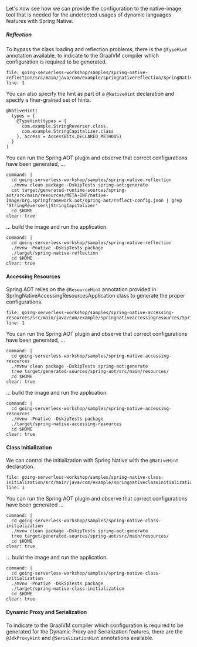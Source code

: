 Let's now see how we can provide the configuration to the native-image tool that is needed for the undetected usages of dynamic languages features with Spring Native.

##### Reflection
To bypass the class loading and reflection problems, there is the `@TypeHint` annotation available, to indicate to the GraalVM compiler which configuration is required to be generated.
```editor:open-file
file: going-serverless-workshop/samples/spring-native-reflection/src/main/java/com/example/springnativereflection/SpringNativeReflectionApplication.java
line: 1
```
You can also specify the hint as part of a `@NativeHint` declaration and specify a finer-grained set of hints.
```
@NativeHint(
  types = {
    @TypeHint(types = {
      com.example.StringReverser.class,
      com.example.StringCapitalizer.class
    }, access = AccessBits.DECLARED_METHODS)
  }
)
```

You can run the Spring AOT plugin and observe that correct configurations have been generated, ...
```terminal:execute
command: |
  cd going-serverless-workshop/samples/spring-native-reflection
  ./mvnw clean package -DskipTests spring-aot:generate
  cat target/generated-runtime-sources/spring-aot/src/main/resources/META-INF/native-image/org.springframework.aot/spring-aot/reflect-config.json | grep 'StringReverser\|StringCapitalizer'
  cd $HOME
clear: true
```

... build the image and run the application.
```terminal:execute
command: |
  cd going-serverless-workshop/samples/spring-native-reflection
  ./mvnw -Pnative -DskipTests package 
  ./target/spring-native-reflection
  cd $HOME
clear: true
```

#### Accessing Resources
Spring AOT relies on the `@ResourceHint` annotation provided in SpringNativeAccessingResourcesApplication class to generate the proper configurations.
```editor:open-file
file: going-serverless-workshop/samples/spring-native-accessing-resources/src/main/java/com/example/springnativeaccessingresources/SpringNativeAccessingResourcesApplication.java
line: 1
```

You can run the Spring AOT plugin and observe that correct configurations have been generated, ...
```terminal:execute
command: |
  cd going-serverless-workshop/samples/spring-native-accessing-resources
  ./mvnw clean package -DskipTests spring-aot:generate
  tree target/generated-sources/spring-aot/src/main/resources/
  cd $HOME
clear: true
```

... build the image and run the application.
```terminal:execute
command: |
  cd going-serverless-workshop/samples/spring-native-accessing-resources
  ./mvnw -Pnative -DskipTests package 
  ./target/spring-native-accessing-resources
  cd $HOME
clear: true
```
#### Class Initialization
We can control the initialization with Spring Native with the `@NativeHint` declaration.
```editor:open-file
file: going-serverless-workshop/samples/spring-native-class-initialization/src/main/java/com/example/springnativeclassinitialization/SpringNativeClassInitializationApplication.java
line: 1
```

You can run the Spring AOT plugin and observe that correct configurations have been generated ...
```terminal:execute
command: |
  cd going-serverless-workshop/samples/spring-native-class-initialization
  ./mvnw clean package -DskipTests spring-aot:generate
  tree target/generated-sources/spring-aot/src/main/resources/
  cd $HOME
clear: true
```

... build the image and run the application.
```terminal:execute
command: |
  cd going-serverless-workshop/samples/spring-native-class-initialization
  ./mvnw -Pnative -DskipTests package 
  ./target/spring-native-class-initialization
  cd $HOME
clear: true
```

#### Dynamic Proxy and Serialization
To indicate to the GraalVM compiler which configuration is required to be generated for the Dynamic Proxy and Serialization features, there are the `@JdkProxyHint` and  `@SerializationHint` annotations available.


